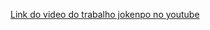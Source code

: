 [Link do video do trabalho jokenpo no youtube](https://www.youtube.com/watch?v=aa-bpgVEs1Y&ab_channel=Urizen)
